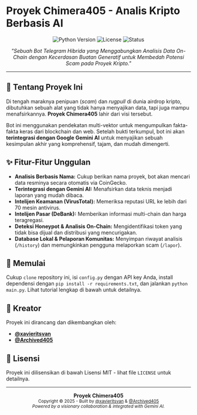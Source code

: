 # Proyek Chimera405 - Analis Kripto Berbasis AI

<p align="center">
  <img src="https://img.shields.io/badge/Python-3.9%2B-blue?style=for-the-badge&logo=python" alt="Python Version">
  <img src="https://img.shields.io/badge/License-MIT-green?style=for-the-badge" alt="License">
  <img src="https://img.shields.io/badge/Status-Stabil-brightgreen?style=for-the-badge" alt="Status">
</p>

<p align="center">
  <em>"Sebuah Bot Telegram Hibrida yang Menggabungkan Analisis Data On-Chain dengan Kecerdasan Buatan Generatif untuk Membedah Potensi Scam pada Proyek Kripto."</em>
</p>

<p align="center">


---

## 📜 Tentang Proyek Ini

Di tengah maraknya penipuan (*scam*) dan *rugpull* di dunia airdrop kripto, dibutuhkan sebuah alat yang tidak hanya menyajikan data, tapi juga mampu menafsirkannya. **Proyek Chimera405** lahir dari visi tersebut.

Bot ini menggunakan pendekatan multi-vektor untuk mengumpulkan fakta-fakta keras dari blockchain dan web. Setelah bukti terkumpul, bot ini akan **terintegrasi dengan Google Gemini AI** untuk menyajikan sebuah kesimpulan akhir yang komprehensif, tajam, dan mudah dimengerti.

## ✨ Fitur-Fitur Unggulan

- **Analisis Berbasis Nama:** Cukup berikan nama proyek, bot akan mencari data resminya secara otomatis via CoinGecko.
- **Terintegrasi dengan Gemini AI:** Menafsirkan data teknis menjadi laporan yang mudah dibaca.
- **Intelijen Keamanan (VirusTotal):** Memeriksa reputasi URL ke lebih dari 70 mesin antivirus.
- **Intelijen Pasar (DeBank):** Memberikan informasi multi-chain dan harga teragregasi.
- **Deteksi Honeypot & Analisis On-Chain:** Mengidentifikasi token yang tidak bisa dijual dan distribusi yang mencurigakan.
- **Database Lokal & Pelaporan Komunitas:** Menyimpan riwayat analisis (`/history`) dan memungkinkan pengguna melaporkan scam (`/lapor`).

## 🚀 Memulai

Cukup `clone` repository ini, isi `config.py` dengan API key Anda, install dependensi dengan `pip install -r requirements.txt`, dan jalankan `python main.py`. Lihat tutorial lengkap di bawah untuk detailnya.

## 👥 Kreator

Proyek ini dirancang dan dikembangkan oleh:
* **[@xavieritsvan](https://github.com/xavieritsvan)**
* **[@Archived405](https://github.com/Archived405)**

## 📄 Lisensi
Proyek ini dilisensikan di bawah Lisensi MIT - lihat file `LICENSE` untuk detailnya.

---
<p align="center">
  <b>Proyek Chimera405</b><br>
  <small>Copyright © 2025 - Built by <a href="https://github.com/xavieritsvan">@xavieritsvan</a> & <a href="https://github.com/Archived405">@Archived405</a></small><br>
  <small><i>Powered by a visionary collaboration & integrated with Gemini AI.</i></small>
</p>
